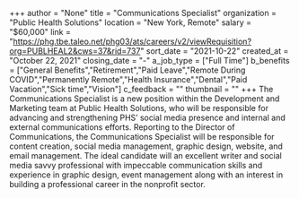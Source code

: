 +++
author = "None"
title = "Communications Specialist"
organization = "Public Health Solutions"
location = "New York, Remote"
salary = "$60,000"
link = "https://phg.tbe.taleo.net/phg03/ats/careers/v2/viewRequisition?org=PUBLHEAL2&cws=37&rid=737"
sort_date = "2021-10-22"
created_at = "October 22, 2021"
closing_date = "-"
a_job_type = ["Full Time"]
b_benefits = ["General Benefits","Retirement","Paid Leave","Remote During COVID","Permanently Remote","Health Insurance","Dental","Paid Vacation","Sick time","Vision"]
c_feedback = ""
thumbnail = ""
+++
The Communications Specialist is a new position within the Development and Marketing team at Public Health Solutions, who will be responsible for advancing and strengthening PHS’ social media presence and internal and external communications efforts. Reporting to the Director of Communications, the Communications Specialist will be responsible for content creation, social media management, graphic design, website, and email management. The ideal candidate will an excellent writer and social media savvy professional with impeccable communication skills and experience in graphic design, event management along with an interest in building a professional career in the nonprofit sector.